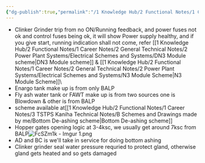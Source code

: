 ```yaml
---
{"dg-publish":true,"permalink":"/1 Knowledge Hub/2 Functional Notes/1 Career Notes/3 TSTPS Kaniha Technical Notes/1 Boiler and Auxillaries/Bottom Deashing/Clinker Grinder & Bottom Deashing/","noteIcon":""}
---
```


- Clinker Grinder trip from no ON/Running feedback, and power fuses not ok and control fuses being ok, it will show Power supply healthy, and if you give start, running indication shall not come, refer  [[1 Knowledge Hub/2 Functional Notes/1 Career Notes/2 General Technical Notes/2 Power Plant Systems/Electrical Schemes and Systems/DN3 Module scheme\|DN3 Module scheme]] & [[1 Knowledge Hub/2 Functional Notes/1 Career Notes/2 General Technical Notes/2 Power Plant Systems/Electrical Schemes and Systems/N3 Module Scheme\|N3 Module Scheme]]\
- Enargo tank make up is from only BALP
- Fly ash water tank or FAWT make up is from two sources one is Blowdown  & other is from BALP
- scheme available at[[1 Knowledge Hub/2 Functional Notes/1 Career Notes/3 TSTPS Kaniha Technical Notes/B Schemes and Drawings made by me/Bottom De-ashing scheme\|Bottom De-ashing scheme]] 
- Hopper gates opening logic at 3-4ksc, we usually get around 7ksc from BALP![FcSZm1k - Imgur 1.png](/img/user/Obsidian%20Functional%20Stuff/z-All%20pdfs,%20Images%20&%20Small%20Excalidraws/FcSZm1k%20-%20Imgur%201.png)
- AD and BC is we'll take in service for doing bottom ashing
- Clinker grinder seal water pressure requried to protect gland, otherwise gland gets heated and so gets damaged